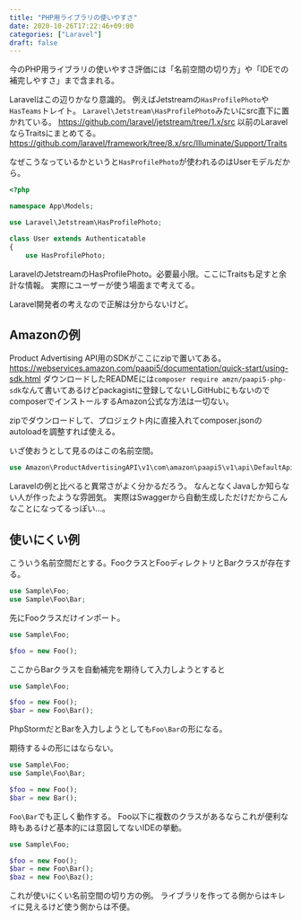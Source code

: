 ```yaml
---
title: "PHP用ライブラリの使いやすさ"
date: 2020-10-26T17:22:46+09:00
categories: ["Laravel"]
draft: false
---
```


今のPHP用ライブラリの使いやすさ評価には「名前空間の切り方」や「IDEでの補完しやすさ」まで含まれる。

Laravelはこの辺りかなり意識的。
例えばJetstreamの`HasProfilePhoto`や`HasTeams`トレイト。
`Laravel\Jetstream\HasProfilePhoto`みたいにsrc直下に置かれている。
https://github.com/laravel/jetstream/tree/1.x/src
以前のLaravelならTraitsにまとめてる。
https://github.com/laravel/framework/tree/8.x/src/Illuminate/Support/Traits

なぜこうなっているかというと`HasProfilePhoto`が使われるのはUserモデルだから。
```php
<?php

namespace App\Models;

use Laravel\Jetstream\HasProfilePhoto;

class User extends Authenticatable
{
    use HasProfilePhoto;
```
LaravelのJetstreamのHasProfilePhoto。必要最小限。ここにTraitsも足すと余計な情報。
実際にユーザーが使う場面まで考えてる。

Laravel開発者の考えなので正解は分からないけど。

## Amazonの例
Product Advertising API用のSDKがここにzipで置いてある。
https://webservices.amazon.com/paapi5/documentation/quick-start/using-sdk.html
ダウンロードしたREADMEには`composer require amzn/paapi5-php-sdk`なんて書いてあるけどpackagistに登録してないしGitHubにもないのでcomposerでインストールするAmazon公式な方法は一切ない。

zipでダウンロードして、プロジェクト内に直接入れてcomposer.jsonのautoloadを調整すれば使える。

いざ使おうとして見るのはこの名前空間。
```php
use Amazon\ProductAdvertisingAPI\v1\com\amazon\paapi5\v1\api\DefaultApi;
```
Laravelの例と比べると異常さがよく分かるだろう。
なんとなくJavaしか知らない人が作ったような雰囲気。
実際はSwaggerから自動生成しただけだからこんなことになってるっぽい…。

## 使いにくい例
こういう名前空間だとする。FooクラスとFooディレクトリとBarクラスが存在する。
```php
use Sample\Foo;
use Sample\Foo\Bar;
```
先にFooクラスだけインポート。
```php
use Sample\Foo;

$foo = new Foo();
```
ここからBarクラスを自動補完を期待して入力しようとすると
```php
use Sample\Foo;

$foo = new Foo();
$bar = new Foo\Bar();
```
PhpStormだとBarを入力しようとしても`Foo\Bar`の形になる。

期待する↓の形にはならない。
```php
use Sample\Foo;
use Sample\Foo\Bar;

$foo = new Foo();
$bar = new Bar();
```

`Foo\Bar`でも正しく動作する。
Foo以下に複数のクラスがあるならこれが便利な時もあるけど基本的には意図してないIDEの挙動。
```php
use Sample\Foo;

$foo = new Foo();
$bar = new Foo\Bar();
$baz = new Foo\Baz();
```

これが使いにくい名前空間の切り方の例。
ライブラリを作ってる側からはキレイに見えるけど使う側からは不便。
